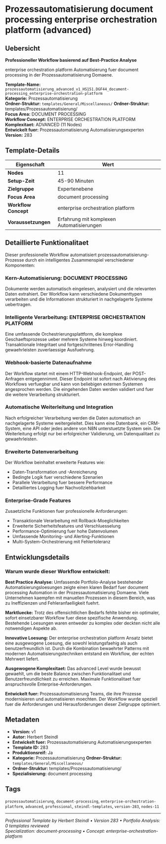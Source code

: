 # Prozessautomatisierung document processing enterprise orchestration platform (advanced)

## Uebersicht

**Professioneller Workflow basierend auf Best-Practice Analyse**

enterprise orchestration platform Automatisierung fuer document processing in der Prozessautomatisierung Domaene.

**Template-Name:** `prozessautomatisierung_advanced_v1_HS151.DGF44_document-processing_enterprise-orchestration-platform`  
**Kategorie:** Prozessautomatisierung  
**Ordner-Struktur:** `templates/General/Miscellaneous/`
**Ordner-Struktur:** templates/Prozessautomatisierung/  
**Focus Area:** DOCUMENT PROCESSING  
**Workflow Concept:** ENTERPRISE ORCHESTRATION PLATFORM  
**Komplexitaet:** ADVANCED (11 Nodes)  
**Entwickelt fuer:** Prozessautomatisierung Automatisierungsexperten  
**Version:** 283

## Template-Details

| **Eigenschaft** | **Wert** |
|------------------|----------|
| **Nodes** | 11 |
| **Setup-Zeit** | 45-90 Minuten |
| **Zielgruppe** | Expertenebene |
| **Focus Area** | document processing |
| **Workflow Concept** | enterprise orchestration platform |
| **Voraussetzungen** | Erfahrung mit komplexen Automatisierungen |

## Detaillierte Funktionalitaet

Dieser professionelle Workflow automatisiert prozessautomatisierung-Prozesse durch ein intelligentes Zusammenspiel verschiedener Komponenten:

### Kern-Automatisierung: DOCUMENT PROCESSING
Dokumente werden automatisch eingelesen, analysiert und die relevanten Daten extrahiert. Der Workflow kann verschiedene Dokumenttypen verarbeiten und die Informationen strukturiert in nachgelagerte Systeme uebertragen.

### Intelligente Verarbeitung: ENTERPRISE ORCHESTRATION PLATFORM
Eine umfassende Orchestrierungsplattform, die komplexe Geschaeftsprozesse ueber mehrere Systeme hinweg koordiniert. Transaktionale Integritaet und fortgeschrittenes Error-Handling gewaehrleisten zuverlaessige Ausfuehrung.

### Webhook-basierte Datenaufnahme
Der Workflow startet mit einem HTTP-Webhook-Endpoint, der POST-Anfragen entgegennimmt. Dieser Endpoint ist sofort nach Aktivierung des Workflows verfuegbar und kann von beliebigen externen Systemen angesprochen werden. Die eingehenden Daten werden validiert und fuer die weitere Verarbeitung strukturiert.

### Automatische Weiterleitung und Integration
Nach erfolgreicher Verarbeitung werden die Daten automatisch an nachgelagerte Systeme weitergeleitet. Dies kann eine Datenbank, ein CRM-System, eine API oder jedes andere von N8N unterstuetzte System sein. Die Weiterleitung erfolgt nur bei erfolgreicher Validierung, um Datenqualitaet zu gewaehrleisten.

### Erweiterte Datenverarbeitung
Der Workflow beinhaltet erweiterte Features wie:
- Daten-Transformation und -Anreicherung
- Bedingte Logik fuer verschiedene Szenarien
- Parallele Verarbeitung fuer bessere Performance
- Detailliertes Logging fuer Nachvollziehbarkeit

### Enterprise-Grade Features
Zusaetzliche Funktionen fuer professionelle Anforderungen:
- Transaktionale Verarbeitung mit Rollback-Moeglichkeiten
- Erweiterte Sicherheitsfeatures und Verschluesselung
- Performance-Optimierung fuer hohe Datenvolumen
- Umfassende Monitoring- und Alerting-Funktionen
- Multi-System-Orchestrierung mit Fehlertoleranz

## Entwicklungsdetails

### Warum wurde dieser Workflow entwickelt:

**Best Practice Analyse:** Umfassende Portfolio-Analyse bestehender Automatisierungsloesungen zeigte einen klaren Bedarf fuer document processing Automation in der Prozessautomatisierung Domaene. Viele Unternehmen kaempfen mit manuellen Prozessen in diesem Bereich, was zu Ineffizienzen und Fehleranfaelligkeit fuehrt.

**Marktluecke:** Trotz des offensichtlichen Bedarfs fehlte bisher ein optimaler, sofort einsetzbarer Workflow fuer diese spezifische Anwendung. Bestehende Loesungen waren entweder zu komplex oder deckten nicht alle notwendigen Aspekte ab.

**Innovative Loesung:** Der enterprise orchestration platform Ansatz bietet eine ausgewogene Loesung, die sowohl leistungsfaehig als auch benutzerfreundlich ist. Durch die Kombination bewaehrter Patterns mit modernen Automatisierungstechniken entstand ein Workflow, der echten Mehrwert liefert.

**Ausgewogene Komplexitaet:** Das advanced Level wurde bewusst gewaehlt, um die beste Balance zwischen Funktionalitaet und Benutzerfreundlichkeit zu erreichen. Maximale Funktionalitaet fuer anspruchsvolle Enterprise-Anforderungen.

**Entwickelt fuer:** Prozessautomatisierung Teams, die ihre Prozesse modernisieren und automatisieren moechten. Der Workflow wurde speziell fuer die Anforderungen und Herausforderungen dieser Zielgruppe optimiert.

## Metadaten

- **Version:** v1
- **Autor:** Herbert Steindl
- **Entwickelt fuer:** Prozessautomatisierung Automatisierungsexperten
- **Template ID:** 283
- **Produktionsreif:** Ja
- **Kategorie:** Prozessautomatisierung
**Ordner-Struktur:** `templates/General/Miscellaneous/`
- **Ordner-Struktur:** templates/Prozessautomatisierung/
- **Spezialisierung:** document processing

## Tags

`prozessautomatisierung`, `document-processing`, `enterprise-orchestration-platform`, `advanced`, `professional`, `steindl-templates`, `version-283`, `nodes-11`

---

*Professional Template by Herbert Steindl • Version 283 • Portfolio Analysis: 0 templates reviewed*  
*Specialization: document-processing • Concept: enterprise-orchestration-platform*